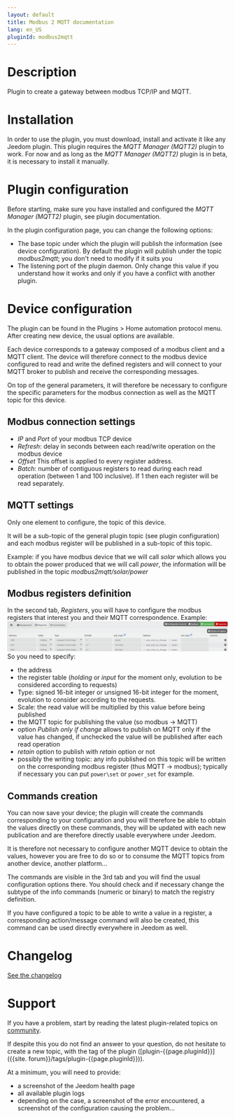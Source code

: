 ```yaml
---
layout: default
title: Modbus 2 MQTT documentation 
lang: en_US
pluginId: modbus2mqtt
---
```


# Description

Plugin to create a gateway between modbus TCP/IP and MQTT.

# Installation

In order to use the plugin, you must download, install and activate it like any Jeedom plugin.
This plugin requires the *MQTT Manager (MQTT2)* plugin to work. For now and as long as the *MQTT Manager (MQTT2)* plugin is in beta, it is necessary to install it manually.

# Plugin configuration

Before starting, make sure you have installed and configured the *MQTT Manager (MQTT2)* plugin, see plugin documentation.

In the plugin configuration page, you can change the following options:

- The base topic under which the plugin will publish the information (see device configuration). By default the plugin will publish under the topic *modbus2mqtt*; you don't need to modify if it suits you
- The listening port of the plugin daemon. Only change this value if you understand how it works and only if you have a conflict with another plugin.

# Device configuration

The plugin can be found in the Plugins > Home automation protocol menu.
After creating new device, the usual options are available.

Each device corresponds to a gateway composed of a modbus client and a MQTT client. The device will therefore connect to the modbus device configured to read and write the defined registers and will connect to your MQTT broker to publish and receive the corresponding messages.

On top of the general parameters, it will therefore be necessary to configure the specific parameters for the modbus connection as well as the MQTT topic for this device.

## Modbus connection settings

- *IP* and *Port* of your modbus TCP device
- *Refresh*: delay in seconds between each read/write operation on the modbus device
- *Offset* This offset is applied to every register address.
- *Batch*: number of contiguous registers to read during each read operation (between 1 and 100 inclusive). If 1 then each register will be read separately.

## MQTT settings

Only one element to configure, the topic of this device.

It will be a sub-topic of the general plugin topic (see plugin configuration) and each modbus register will be published in a sub-topic of this topic.

Example: if you have modbus device that we will call *solar* which allows you to obtain the power produced that we will call *power*, the information will be published in the topic *modbus2mqtt/solar/power*

## Modbus registers definition

In the second tab, *Registers*, you will have to configure the modbus registers that interest you and their MQTT correspondence.
Example:
![Modbus register](../images/modbus_register.png "Modbus register")
So you need to specify:

- the address
- the register table (*holding* or *input* for the moment only, evolution to be considered according to requests)
- Type: signed 16-bit integer or unsigned 16-bit integer for the moment, evolution to consider according to the requests.
- Scale: the read value will be multiplied by this value before being published
- the MQTT topic for publishing the value (so modbus -> MQTT)
- option *Publish only if change* allows to publish on MQTT only if the value has changed, if unchecked the value will be published after each read operation
- *retain* option to publish with *retain* option or not
- possibly the writing topic: any info published on this topic will be written on the corresponding modbus register (thus MQTT -> modbus); typically if necessary you can put `power\set` or `power_set` for example.

## Commands creation

You can now save your device; the plugin will create the commands corresponding to your configuration and you will therefore be able to obtain the values ​​directly on these commands, they will be updated with each new publication and are therefore directly usable everywhere under Jeedom.

It is therefore not necessary to configure another MQTT device to obtain the values, however you are free to do so or to consume the MQTT topics from another device, another platform...

The commands are visible in the 3rd tab and you will find the usual configuration options there.
You should check and if necessary change the subtype of the info commands (numeric or binary) to match the registry definition.

If you have configured a topic to be able to write a value in a register, a corresponding action/message command will also be created, this command can be used directly everywhere in Jeedom as well.

# Changelog

[See the changelog](./changelog)

# Support

If you have a problem, start by reading the latest plugin-related topics on [community]({{site.forum}}/tags/plugin-{{page.pluginId}}).

If despite this you do not find an answer to your question, do not hesitate to create a new topic, with the tag of the plugin ([plugin-{{page.pluginId}}]({{site. forum}}/tags/plugin-{{page.pluginId}})).

At a minimum, you will need to provide:

- a screenshot of the Jeedom health page
- all available plugin logs
- depending on the case, a screenshot of the error encountered, a screenshot of the configuration causing the problem...
